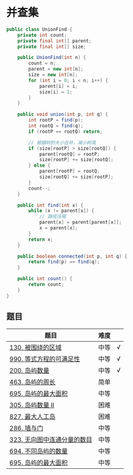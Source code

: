 # 并查集

``` java
public class UnionFind {
    private int count;
    private final int[] parent;
    private final int[] size;

    public UnionFind(int n) {
        count = n;
        parent = new int[n];
        size = new int[n];
        for (int i = 0; i < n; i++) {
            parent[i] = i;
            size[i] = 1;
        }
    }

    public void union(int p, int q) {
        int rootP = find(p);
        int rootQ = find(q);
        if (rootP == rootQ) return;

        // 根据树的大小合并，减小树高
        if (size[rootP] > size[rootQ]) {
            parent[rootQ] = rootP;
            size[rootP] += size[rootQ];
        } else {
            parent[rootP] = rootQ;
            size[rootQ] += size[rootP];
        }
        count--;
    }

    public int find(int x) {
        while (x != parent[x]) {
            // 路径压缩
            parent[x] = parent[parent[x]];
            x = parent[x];
        }
        return x;
    }

    public boolean connected(int p, int q) {
        return find(p) == find(q);
    }

    public int count() {
        return count;
    }
}

```

## 题目
|题目|难度||
|---|---|---|
|[130. 被围绕的区域](https://leetcode-cn.com/problems/surrounded-regions/)|中等|√|
|[990. 等式方程的可满足性](https://leetcode-cn.com/problems/satisfiability-of-equality-equations/)|中等|√|
|[200. 岛屿数量](https://leetcode-cn.com/problems/number-of-islands/)|中等|√|
|[463. 岛屿的周长](https://leetcode-cn.com/problems/island-perimeter/)|简单
|[695. 岛屿的最大面积](https://leetcode-cn.com/problems/max-area-of-island/)|中等
|[305. 岛屿数量 II](https://leetcode-cn.com/problems/number-of-islands-ii/)|困难
|[827. 最大人工岛](https://leetcode-cn.com/problems/making-a-large-island/)|困难
|[286. 墙与门](https://leetcode-cn.com/problems/walls-and-gates/)|中等
|[323. 无向图中连通分量的数目](https://leetcode-cn.com/problems/number-of-connected-components-in-an-undirected-graph/)|中等
|[694. 不同岛屿的数量](https://leetcode-cn.com/problems/number-of-distinct-islands/)|中等
|[695. 岛屿的最大面积](https://leetcode-cn.com/problems/max-area-of-island/)|中等